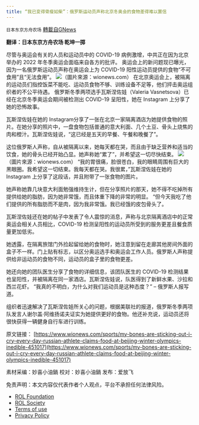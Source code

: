 ```yaml
---
title: “我已变得骨瘦如柴”：俄罗斯运动员声称北京冬奥会的食物差得难以置信
---
```

`日本东京方舟农场` [轉載自GNews](https://gnews.org/zh-hans/1987632/)

**翻译：日本东京方舟农场 乾坤一掷**

尽管与奥运会有关的人员和运动员中的 COVID-19 病例激增，中共正在因为北京举办的 2022 年冬季奥运会面临来自各方的批评。 奥运会上的新问题现已曝光，因为一名俄罗斯运动员声称在奥运会上为 COVID-19 阳性运动员提供的食物“不可食用”且“无法食用”。
![](https://assets.gnews.org/wp-content/uploads/2022/02/1-162.jpg)（圖片來源：wionews.com）
在北京奥运会上，被隔离的运动员们指控饭菜不能吃、运动员食物不够、训练设备不足等，他们抨击奥运组织者的不公平待遇。 俄罗斯冬季两项选手瓦斯涅佐娃（Valeria Vasnetsova）已经在北京冬季奥运会期间被检测出 COVID-19 呈阳性，她在 Instagram 上分享了她的恐怖故事。

瓦斯涅佐娃在她的 Instagram分享了一张在北京一家隔离酒店为她提供食物的照片。在她分享的照片中，一盘食物包括普通的意大利面、几个土豆、骨头上烧焦的肉和橙汁。瓦斯涅佐娃说，“这已经是五天的早餐、午餐和晚餐了”。

这位俄罗斯人声称，自从被隔离以来，她每天都在哭，而且由于缺乏营养和适当的饮食，她的骨头已经开始凸显。她声称她“累了”，并希望这一切尽快结束。
![](https://assets.gnews.org/wp-content/uploads/2022/02/2-40.jpg)（圖片來源：wionews.com）
“我的胃很痛，脸很苍白，我的眼睛周围有巨大的黑眼圈。我希望这一切结束。我每天都在哭。我很累，”瓦斯涅佐娃在她的 Instagram 上分享了这段话，并且附带了一张食物的图片。

她声称她靠几块意大利面勉强维持生计，但在分享照片的那天，她不得不吃掉所有提供给她的脂肪，因为她非常饿，而且体重下降的非常的明显。 “但今天我吃了他们提供的所有脂肪而不是肉，因为我非常饿。我已经饿的皮包骨头了。

瓦斯涅佐娃还在她的帖子中发表了令人震惊的消息，声称与北京隔离酒店中的正常奥运会相关人员相比，COVID-19 检测呈阳性的运动员所受到的服务更差且餐食质量更加低劣。

她透露，在隔离旅馆门外捡起留给她的食物时，她注意到留在走廊其他房间外面的盒子不一样。门上贴有标志，以区分奥运选手和奥运会工作人员。俄罗斯人声称提供给非运动员的食物不同，运动员的盒子里的食物更差。

她还向她的团队医生分享了食物的详细信息，该团队医生的 COVID-19 检测结果也呈阳性，并被隔离在同一家酒店。瓦斯涅佐娃说，队医得到了新鲜水果、沙拉和西兰花虾。 “我真的不明白，为什么对我们运动员是这种态度？” – 俄罗斯人报写道。

组织者迅速解决了瓦斯涅佐娃所关心的问题，根据美联社的报道，俄罗斯冬季两项队发言人谢尔盖·阿维扬诺夫证实为她提供更好的食物。他还补充说，运动员还将很快获得一辆健身自行车进行训练。

原文链接：
[https://www.wionews.com/sports/my-bones-are-sticking-out-i-cry-every-day-russian-athlete-claims-food-at-beijing-winter-olympics-inedible-451017](https://www.wionews.com/sports/my-bones-are-sticking-out-i-cry-every-day-russian-athlete-claims-food-at-beijing-winter-olympics-inedible-451017)

素材采编：妙喜小油鍋
校对：妙喜小油鍋
发布：爱放飞

 

免责声明：本文内容仅代表作者个人观点，平台不承担任何法律风险。

- [ROL Foundation](https://rolfoundation.org/)
- [ROL Society](https://rolsociety.org/)
- [Terms of use](https://gnews.org/terms-of-use-3/)
- [Privacy Policy](https://gnews.org/privacy-policy/)
